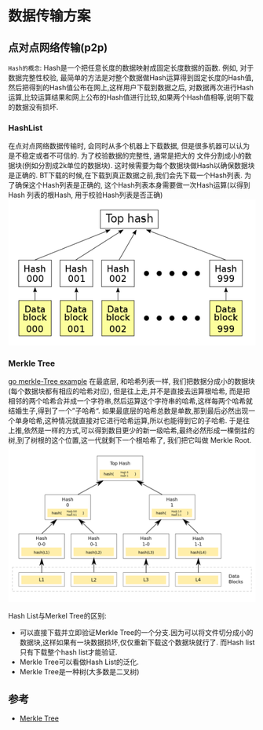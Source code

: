 # 数据传输方案

## 点对点网络传输(p2p)
`Hash的概念`: Hash是一个把任意长度的数据映射成固定长度数据的函数. 例如, 对于数据完整性校验, 
最简单的方法是对整个数据做Hash运算得到固定长度的Hash值,然后把得到的Hash值公布在网上,这样用户下载到数据之后,
对数据再次进行Hash运算,比较运算结果和网上公布的Hash值进行比较,如果两个Hash值相等,说明下载的数据没有损坏.

### HashList
在点对点网络数据传输时, 会同时从多个机器上下载数据, 但是很多机器可以认为是不稳定或者不可信的. 为了校验数据的完整性, 通常是把大的
文件分割成小的数据块(例如分割成2k单位的数据块). 这时候需要为每个数据块做Hash以确保数据块是正确的. 
BT下载的时候,在下载到真正数据之前,我们会先下载一个Hash列表. 为了确保这个Hash列表是正确的, 这个Hash列表本身需要做一次Hash运算(以得到Hash
列表的根Hash, 用于校验Hash列表是否正确)
![](pic/Hash-list.png)

###  Merkle Tree
[go merkle-Tree example](goMerkletree/README.md)
在最底层, 和哈希列表一样, 我们把数据分成小的数据块(每个数据块都有相应的哈希对应), 但是往上走,并不是直接去运算根哈希,
而是把相邻的两个哈希合并成一个字符串,然后运算这个字符串的哈希,这样每两个哈希就结婚生子,得到了一个”子哈希“.
如果最底层的哈希总数是单数,那到最后必然出现一个单身哈希,这种情况就直接对它进行哈希运算,所以也能得到它的子哈希.
于是往上推,依然是一样的方式,可以得到数目更少的新一级哈希,最终必然形成一棵倒挂的树,到了树根的这个位置,这一代就剩下一个根哈希了,
我们把它叫做 Merkle Root.
![](pic/Merkle-Tree.png)

Hash List与Merkel Tree的区别:
- 可以直接下载并立即验证Merkle Tree的一个分支.因为可以将文件切分成小的数据块,这样如果有一块数据损坏,仅仅重新下载这个数据块就行了.
而Hash list只有下载整个hash list才能验证.
- Merkle Tree可以看做Hash List的泛化.
- Merkle Tree是一种树(大多数是二叉树)

## 参考
- [Merkle Tree](https://www.cnblogs.com/fengzhiwu/p/5524324.html)